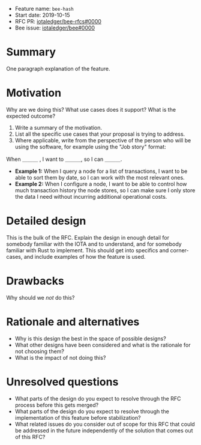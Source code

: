+ Feature name: `bee-hash`
+ Start date: 2019-10-15
+ RFC PR: [iotaledger/bee-rfcs#0000](https://github.com/iotaledger/bee-rfcs/pull/0000)
+ Bee issue: [iotaledger/bee#0000](https://github.com/iotaledger/bee/issues/0000)

# Summary

One paragraph explanation of the feature.

# Motivation

Why are we doing this? What use cases does it support? What is the expected
outcome?

1. Write a summary of the motivation.
2. List all the specific use cases that your proposal is trying to address. 
3. Where applicable, write from the perspective of the person who will be using
   the software, for example using the "Job story" format:

When ＿＿＿ , I want to ＿＿＿, so I can ＿＿＿.

+ **Example 1:** When I query a node for a list of transactions, I want to be
  able to sort them by date, so I can work with the most relevant ones.
+ **Example 2:** When I configure a node, I want to be able to control how much
  transaction history the node stores, so I can make sure I only store the data
  I need without incurring additional operational costs.

# Detailed design

This is the bulk of the RFC. Explain the design in enough detail for somebody
familiar with the IOTA and to understand, and for somebody familiar with Rust
to implement. This should get into specifics and corner-cases, and include
examples of how the feature is used.

# Drawbacks

Why should we *not* do this?

# Rationale and alternatives

- Why is this design the best in the space of possible designs?
- What other designs have been considered and what is the rationale for not
  choosing them?
- What is the impact of not doing this?

# Unresolved questions

- What parts of the design do you expect to resolve through the RFC process
  before this gets merged?
- What parts of the design do you expect to resolve through the implementation
  of this feature before stabilization?
- What related issues do you consider out of scope for this RFC that could be
  addressed in the future independently of the solution that comes out of this
  RFC?
